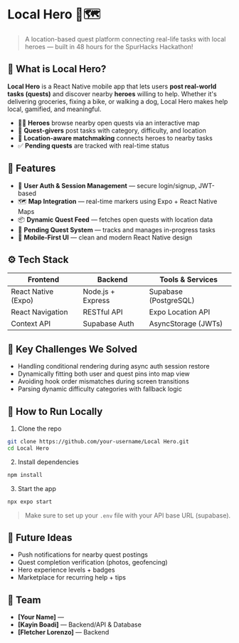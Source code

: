 # Local Hero 🔗🗺️

> A location-based quest platform connecting real-life tasks with local heroes — built in 48 hours for the SpurHacks Hackathon!

## 🚀 What is Local Hero?

**Local Hero** is a React Native mobile app that lets users **post real-world tasks (quests)** and discover nearby **heroes** willing to help. Whether it's delivering groceries, fixing a bike, or walking a dog, Local Hero makes help local, gamified, and meaningful.

- 🧙‍♂️ **Heroes** browse nearby open quests via an interactive map  
- 📝 **Quest-givers** post tasks with category, difficulty, and location  
- 📍 **Location-aware matchmaking** connects heroes to nearby tasks  
- ✅ **Pending quests** are tracked with real-time status  

## 🧩 Features

- 🔐 **User Auth & Session Management** — secure login/signup, JWT-based  
- 🗺️ **Map Integration** — real-time markers using Expo + React Native Maps  
- 📦 **Dynamic Quest Feed** — fetches open quests with location data  
- 🧭 **Pending Quest System** — tracks and manages in-progress tasks  
- 🎨 **Mobile-First UI** — clean and modern React Native design  

## ⚙️ Tech Stack

| Frontend               | Backend             | Tools & Services        |
|------------------------|---------------------|--------------------------|
| React Native (Expo)    | Node.js + Express   | Supabase (PostgreSQL)   |
| React Navigation       | RESTful API         | Expo Location API       |
| Context API            | Supabase Auth       | AsyncStorage (JWTs)     |

## 🧠 Key Challenges We Solved

- Handling conditional rendering during async auth session restore  
- Dynamically fitting both user and quest pins into map view  
- Avoiding hook order mismatches during screen transitions  
- Parsing dynamic difficulty categories with fallback logic  

## 🏁 How to Run Locally

1. Clone the repo  
```bash
git clone https://github.com/your-username/Local Hero.git
cd Local Hero
```

2. Install dependencies  
```bash
npm install
```

3. Start the app  
```bash
npx expo start
```

> Make sure to set up your `.env` file with your API base URL (supabase).

## 🎯 Future Ideas

- Push notifications for nearby quest postings  
- Quest completion verification (photos, geofencing)  
- Hero experience levels + badges  
- Marketplace for recurring help + tips  

## 👥 Team

- **[Your Name]** — 
- **[Kayin Boadi]** — Backend/API & Database  
- **[Fletcher Lorenzo]** —  Backend
